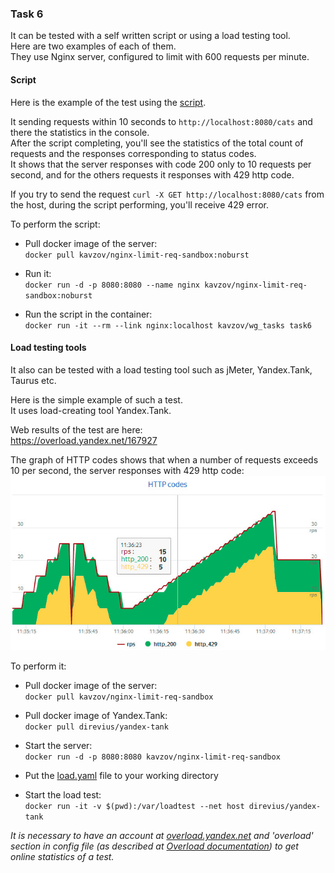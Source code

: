 ### Task 6

It can be tested with a self written script or using a load testing tool.  
Here are two examples of each of them.  
They use Nginx server, configured to limit with 600 requests per minute.  

#### Script
Here is the example of the test using the [script](https://github.com/kavzov/testtask/raw/master/task_6/task_6.py).

It sending requests within 10 seconds to `http://localhost:8080/cats` and there the statistics in the console.  
After the script completing, you'll see the statistics of the total count of requests and the responses corresponding to status codes.  
It shows that the server responses with code 200 only to 10 requests per second, and for the others requests it responses with 429 http code.  

If you try to send the request `curl -X GET http://localhost:8080/cats` from the host, during the script performing, you'll receive  429 error.

To perform the script:  
- Pull docker image of the server:  
`docker pull kavzov/nginx-limit-req-sandbox:noburst`

- Run it:  
`docker run -d -p 8080:8080 --name nginx kavzov/nginx-limit-req-sandbox:noburst`

- Run the script in the container:  
`docker run -it --rm --link nginx:localhost kavzov/wg_tasks task6`
 
#### Load testing tools 
It also can be tested with a load testing tool such as jMeter, Yandex.Tank, Taurus etc.

Here is the simple example of such a test.  
It uses load-creating tool Yandex.Tank.

Web results of the test are here:  
https://overload.yandex.net/167927

The graph of HTTP codes shows that when a number of requests exceeds 10 per second, the server responses with 429 http code:    
![http_codes](http_codes.jpg)

To perform it:
- Pull docker image of the server:  
`docker pull kavzov/nginx-limit-req-sandbox`

- Pull docker image of Yandex.Tank:  
`docker pull direvius/yandex-tank`

- Start the server:  
`docker run -d -p 8080:8080 kavzov/nginx-limit-req-sandbox`

- Put the [load.yaml](https://github.com/kavzov/testtask/raw/master/task_6/load.yaml) file to your working directory

- Start the load test:  
`docker run -it -v $(pwd):/var/loadtest --net host direvius/yandex-tank`

_It is necessary to have an account at [overload.yandex.net](http://overload.yandex.net) and 'overload' section in config file (as described at [Overload documentation](https://overload.yandex.net/mainpage/guide)) to get online statistics of a test._
